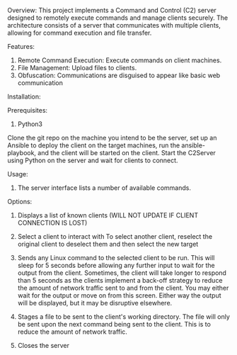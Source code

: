Overview:
This project implements a Command and Control (C2) server designed to remotely execute commands and manage clients securely. The architecture consists of a server that communicates with multiple clients, allowing for command execution and file transfer.

Features:
1. Remote Command Execution: Execute commands on client machines.
2. File Management: Upload files to clients.
3. Obfuscation: Communications are disguised to appear like basic web communication

Installation:

Prerequisites:
1. Python3

Clone the git repo on the machine you intend to be the server, set up an Ansible to deploy the client on the target machines, run the ansible-playbook, and the client will be started on the client. Start the C2Server using Python on the server and wait for clients to connect. 

Usage:
1. The server interface lists a number of available commands. 

Options:

1. Displays a list of known clients (WILL NOT UPDATE IF CLIENT CONNECTION IS LOST)

2. Select a client to interact with
To select another client, reselect the original client to deselect them and then select the new target

3. Sends any Linux command to the selected client to be run. 
This will sleep for 5 seconds before allowing any further input to wait for the output from the client. Sometimes, the client will take longer to respond than 5 seconds as the clients implement a back-off strategy to reduce the amount of network traffic sent to and from the client. You may either wait for the output or move on from this screen. Either way the output will be displayed, but it may be disruptive elsewhere.

4. Stages a file to be sent to the client's working directory. The file will only be sent upon the next command being sent to the client. This is to reduce the amount of network traffic. 

5. Closes the server

